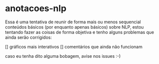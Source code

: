 # anotacoes-nlp

Essa é uma tentativa de reunir de forma mais ou menos sequencial conteúdos básicos (por enquanto apenas básicos) sobre NLP, estou tentando fazer as coisas de forma objetiva e tenho alguns problemas que ainda serão corrigidos:

[] gráficos mais interativos
[] comentários que ainda não funcionam

caso eu tenha dito alguma bobagem, avise nos issues :-)

